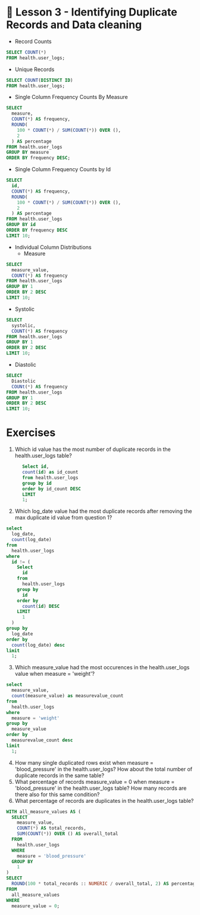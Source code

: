 # 📍 Lesson 3 - Identifying Duplicate Records and Data cleaning 

* Record Counts

```sql
SELECT COUNT(*)
FROM health.user_logs;
```
* Unique Records

```sql
SELECT COUNT(DISTINCT ID) 
FROM health.user_logs;
```

* Single Column Frequency Counts By Measure

```sql
SELECT
  measure,
  COUNT(*) AS frequency,
  ROUND(
    100 * COUNT(*) / SUM(COUNT(*)) OVER (),
    2
  ) AS percentage
FROM health.user_logs
GROUP BY measure
ORDER BY frequency DESC;
```

* Single Column Frequency Counts by Id
```sql
SELECT
  id,
  COUNT(*) AS frequency,
  ROUND(
    100 * COUNT(*) / SUM(COUNT(*)) OVER (),
    2
  ) AS percentage
FROM health.user_logs
GROUP BY id
ORDER BY frequency DESC
LIMIT 10;
```

* Individual Column Distributions
    * Measure 

```sql
SELECT
  measure_value,
  COUNT(*) AS frequency
FROM health.user_logs
GROUP BY 1
ORDER BY 2 DESC
LIMIT 10;
```

  * Systolic
```sql
SELECT
  systolic,
  COUNT(*) AS frequency
FROM health.user_logs
GROUP BY 1
ORDER BY 2 DESC
LIMIT 10;
```
  * Diastolic
```sql
SELECT
  Diastolic
  COUNt(*) AS frequency
FROM health.user_logs
GROUP BY 1
ORDER BY 2 DESC 
LIMIT 10;
```


# Exercises

1. Which id value has the most number of duplicate records in the health.user_logs table?
```sql
      Select id, 
      count(id) as id_count 
      from health.user_logs 
      group by id 
      order by id_count DESC 
      LIMIT 
      1;
```
  
2. Which log_date value had the most duplicate records after removing the max duplicate id value from question 1?
```sql
select
  log_date,
  count(log_date)
from
  health.user_logs
where
  id != (
    Select
      id
    from
      health.user_logs
    group by
      id
    order by
      count(id) DESC
    LIMIT
      1
  )
group by
  log_date
order by
  count(log_date) desc
limit
  1;
```

3. Which measure_value had the most occurences in the health.user_logs value when measure = 'weight'?
```sql
select
  measure_value,
  count(measure_value) as measurevalue_count
from
  health.user_logs
where
  measure = 'weight'
group by
  measure_value
order by
  measurevalue_count desc
limit
  1;
```

4. How many single duplicated rows exist when measure = 'blood_pressure' in the health.user_logs? How about the total number of duplicate records in the same table?
5. What percentage of records measure_value = 0 when measure = 'blood_pressure' in the health.user_logs table? How many records are there also for this same condition?
6. What percentage of records are duplicates in the health.user_logs table?
```sql
WITH all_measure_values AS (
  SELECT
    measure_value,
    COUNT(*) AS total_records,
    SUM(COUNT(*)) OVER () AS overall_total
  FROM
    health.user_logs
  WHERE
    measure = 'blood_pressure'
  GROUP BY
    1
)
SELECT
  ROUND(100 * total_records :: NUMERIC / overall_total, 2) AS percentage
FROM
  all_measure_values
WHERE
  measure_value = 0;
```








